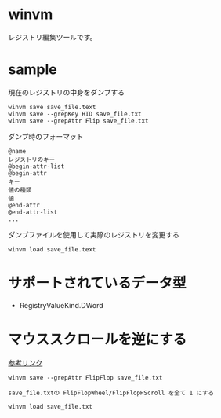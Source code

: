 # winvm
レジストリ編集ツールです。

# sample
現在のレジストリの中身をダンプする
````
winvm save save_file.text
winvm save --grepKey HID save_file.txt
winvm save --grepAttr Flip save_file.txt
````

ダンプ時のフォーマット
````
@name
レジストリのキー
@begin-attr-list
@begin-attr
キー
値の種類
値
@end-attr
@end-attr-list
...
````

ダンプファイルを使用して実際のレジストリを変更する
````
winvm load save_file.text
````

# サポートされているデータ型
* RegistryValueKind.DWord

# マウススクロールを逆にする
[参考リンク](https://pc-karuma.net/boot-camp-windows-scroll-natural/)
````
winvm save --grepAttr FlipFlop save_file.txt

save_file.txtの FlipFlopWheel/FlipFlopHScroll を全て 1 にする

winvm load save_file.txt
````